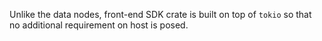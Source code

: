 Unlike the data nodes, front-end SDK crate is built on top of `tokio` so that no additional requirement on host is posed.
